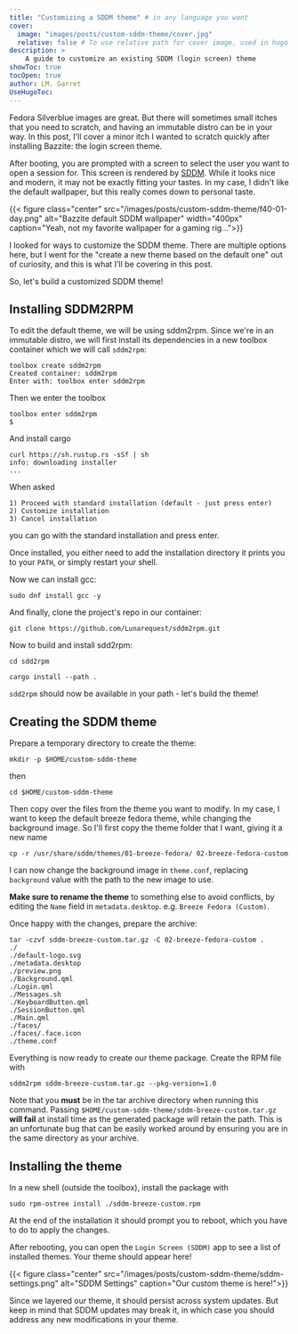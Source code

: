 ```yaml
---
title: "Customizing a SDDM theme" # in any language you want
cover:
  image: "images/posts/custom-sddm-theme/cover.jpg"
  relative: false # To use relative path for cover image, used in hugo Page-bundles
description: >
    A guide to customize an existing SDDM (login screen) theme
showToc: true
tocOpen: true
author: LM. Garret
UseHugoToc:
---
```


Fedora Silverblue images are great. But there will sometimes small itches that you need to scratch, and having an immutable distro can be in your way. In this post, I'll cover a minor itch I wanted to scratch quickly after installing Bazzite: the login screen theme.


After booting, you are prompted with a screen to select the user you want to open a session for. This screen is rendered by [SDDM](https://github.com/sddm/sddm/). While it looks nice and modern, it may not be exactly fitting your tastes. In my case, I didn't like the default wallpaper, but this really comes down to personal taste.


{{< figure class="center" src="/images/posts/custom-sddm-theme/f40-01-day.png" alt="Bazzite default SDDM wallpaper" width="400px" caption="Yeah, not my favorite wallpaper for a gaming rig...">}}

I looked for ways to customize the SDDM theme. There are multiple options here, but I went for the "create a new theme based on the default one" out of curiosity, and this is what I'll be covering in this post.

So, let's build a customized SDDM theme!


## Installing SDDM2RPM
To edit the default theme, we will be using sddm2rpm. Since we're in an immutable distro, we will first install its dependencies in a new toolbox container which we will call `sddm2rpm`:
```command
toolbox create sddm2rpm
Created container: sddm2rpm
Enter with: toolbox enter sddm2rpm
```

Then we enter the toolbox
```command
toolbox enter sddm2rpm
$
```

And install cargo
```command
curl https://sh.rustup.rs -sSf | sh
info: downloading installer
...
```

When asked
```console
1) Proceed with standard installation (default - just press enter)
2) Customize installation
3) Cancel installation
```
you can go with the standard installation and press enter.

Once installed, you either need to add the installation directory it prints you to your `PATH`, or simply restart your shell.

Now we can install gcc:
```command
sudo dnf install gcc -y
```

And finally, clone the project's repo in our container:

```command
git clone https://github.com/Lunarequest/sddm2rpm.git
```

Now to build and install sdd2rpm:
```command
cd sdd2rpm
```

```command
cargo install --path .
```

`sdd2rpm` should now be available in your path - let's build the theme!

## Creating the SDDM theme
Prepare a temporary directory to create the theme:
```command
mkdir -p $HOME/custom-sddm-theme
```
then
```command
cd $HOME/custom-sddm-theme
```

Then copy over the files from the theme you want to modify. In my case, I want to keep the default breeze fedora theme, while changing the background image. So I'll first copy the theme folder that I want, giving it a new name
```command
cp -r /usr/share/sddm/themes/01-breeze-fedora/ 02-breeze-fedora-custom
```

I can now change the background image in `theme.conf`, replacing `background` value with the path to the new image to use.

**Make sure to rename the theme** to something else to avoid conflicts, by editing the `Name` field in `metadata.desktop`. e.g. `Breeze Fedora (Custom)`.

Once happy with the changes, prepare the archive:
```command
tar -czvf sddm-breeze-custom.tar.gz -C 02-breeze-fedora-custom .
./
./default-logo.svg
./metadata.desktop
./preview.png
./Background.qml
./Login.qml
./Messages.sh
./KeyboardButton.qml
./SessionButton.qml
./Main.qml
./faces/
./faces/.face.icon
./theme.conf
```

Everything is now ready to create our theme package. Create the RPM file with
```command
sddm2rpm sddm-breeze-custom.tar.gz --pkg-version=1.0
```

Note that you **must** be in the tar archive directory when running this command. Passing `$HOME/custom-sddm-theme/sddm-breeze-custom.tar.gz` **will fail** at install time as the generated package will retain the path. This is an unfortunate bug that can be easily worked around by ensuring you are in the same directory as your archive.

## Installing the theme
In a new shell (outside the toolbox), install the package with
```command
sudo rpm-ostree install ./sddm-breeze-custom.rpm
```

At the end of the installation it should prompt you to reboot, which you have to do to apply the changes.

After rebooting, you can open the `Login Screen (SDDM)` app to see a list of installed themes. Your theme should appear here!


{{< figure class="center" src="/images/posts/custom-sddm-theme/sddm-settings.png" alt="SDDM Settings" caption="Our custom theme is here!">}}

Since we layered our theme, it should persist across system updates. But keep in mind that SDDM updates may break it, in which case you should address any new modifications in your theme.
